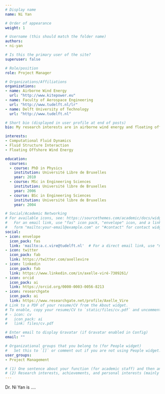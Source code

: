 ```yaml
---
# Display name
name: Ni Yan

# Order of appearance
weight: 1

# Username (this should match the folder name)
authors:
- ni-yan

# Is this the primary user of the site?
superuser: false

# Role/position
role: Project Manager

# Organizations/Affiliations
organizations:
- name: Airborne Wind Energy
  url: "http://www.kitepower.eu"
- name: Faculty of Aerospace Engineering
  url: "http://www.tudelft.nl/lr"
- name: Delft University of Technology
  url: "http://www.tudelft.nl"

# Short bio (displayed in user profile at end of posts)
bio: My research interests are in airborne wind energy and floating offshore wind energy.

interests:
- Computational Fluid Dynamics
- Fluid Structure Interaction
- Floating Offshore Wind Energy

education:
  courses:
  - course: PhD in Physics
    institution: Université Libre de Bruxelles
    year: 2010
  - course: MSc in Engineering Sciences
    institution: Université libre de Bruxelles
    year: 2006
  - course: BSc in Engineering Sciences
    institution: Université libre de Bruxelles
    year: 2004

# Social/Academic Networking
# For available icons, see: https://sourcethemes.com/academic/docs/widgets/#icons
#   For an email link, use "fas" icon pack, "envelope" icon, and a link in the
#   form "mailto:your-email@example.com" or "#contact" for contact widget.
social:
- icon: envelope
  icon_pack: fas
  link: 'mailto:a.c.vire@tudelft.nl'  # For a direct email link, use "mailto:test@example.org".
- icon: twitter
  icon_pack: fab
  link: https://twitter.com/axellevire
- icon: linkedin
  icon_pack: fab
  link: https://www.linkedin.com/in/axelle-viré-7309261/
- icon: orcid
  icon_pack: ai
  link: https://orcid.org/0000-0003-0056-8213
- icon: researchgate
  icon_pack: ai
  link: https://www.researchgate.net/profile/Axelle_Vire
# Link to a PDF of your resume/CV from the About widget.
# To enable, copy your resume/CV to `static/files/cv.pdf` and uncomment the lines below.  
# - icon: cv
#   icon_pack: ai
#   link: files/cv.pdf

# Enter email to display Gravatar (if Gravatar enabled in Config)
email: ""

# Organizational groups that you belong to (for People widget)
#   Set this to `[]` or comment out if you are not using People widget.  
user_groups:
- Project Management

# (1) One sentence about your function (for academic staff) and then another sentence about your role(s) within the training network
# (2) Research interests, achievements, and personal interests (mainly for researchers)
---
```


Dr. Ni Yan is ....
